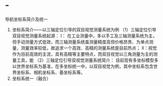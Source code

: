 # -
导航坐标系简介及统一



1. 坐标系简介——以三轴定位引导的双目视觉测量系统为例
  （1）三轴定位引导双目视觉测量系统起源：
    Ⅰ： 在工业测量中，多以手工及三轴测量系统为主，但手动测量方式低效，而三轴测量系统虽测量精度高但价格昂贵、为单点测量，测量效率较低，故追求一个高效、高精的测量系统是目前热点；
    Ⅱ：视觉作为目前高效的主流，具有高精等主要特点，而双目视觉以三角测量为主的测量工具，能
  （2）三轴定位引导双视觉测量系统简介：
目前现有多坐标模型多以世界坐标系为基准，在多坐标统一中，以双目视觉为例，其中坐标系包含世界坐标系、相机坐标系、基坐标系等。
2. 坐标系统一（融合）
